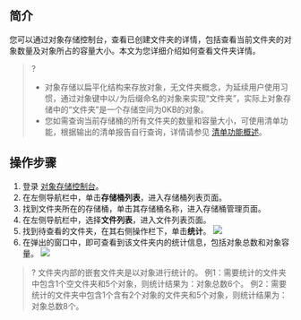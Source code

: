 ## 简介

您可以通过对象存储控制台，查看已创建文件夹的详情，包括查看当前文件夹的对象数量及对象所占的容量大小。本文为您详细介绍如何查看文件夹详情。

>?
>- 对象存储以扁平化结构来存放对象，无文件夹概念，为延续用户使用习惯，通过对象键中以`/`为后缀命名的对象来实现“文件夹”，实际上对象存储中的“文件夹”是一个存储空间为0KB的对象。
>- 您如需查询当前存储桶的所有文件夹的数量和容量大小，可使用清单功能，根据输出的清单报告自行查询，详情请参见 [清单功能概述](https://cloud.tencent.com/document/product/436/33703)。
>

## 操作步骤

1. 登录 [对象存储控制台](https://console.cloud.tencent.com/cos5)。
2. 在左侧导航栏中，单击**存储桶列表**，进入存储桶列表页面。
3. 找到文件夹所在的存储桶，单击其存储桶名称，进入存储桶管理页面。
4. 在左侧导航栏中，选择**文件列表**，进入文件列表页面。
5. 找到待查看的文件夹，在其右侧操作栏下，单击**统计**。
![](https://main.qcloudimg.com/raw/4d0c7d847e1bd7747dda9d6b2cd85599.png)
6. 在弹出的窗口中，即可查看到该文件夹内的统计信息，包括对象总数和对象容量。
![](https://main.qcloudimg.com/raw/1ce514c2c9da96cc163fac55dc0e54f6.png)
>? 文件夹内部的嵌套文件夹是以对象进行统计的。
> 例1：需要统计的文件夹中包含1个空文件夹和5个对象，则统计结果为：对象总数6个。
> 例2：需要统计的文件夹中包含1个含有2个对象的文件夹和5个对象，则统计结果为：对象总数8个。
> 

